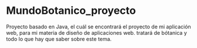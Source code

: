 # MundoBotanico_proyecto
Proyecto basado en Java, el cuál se encontrará el proyecto de mi aplicación web, para mi materia de diseño de aplicaciones web. tratará de bótanica y todo lo que hay que saber sobre este tema.
